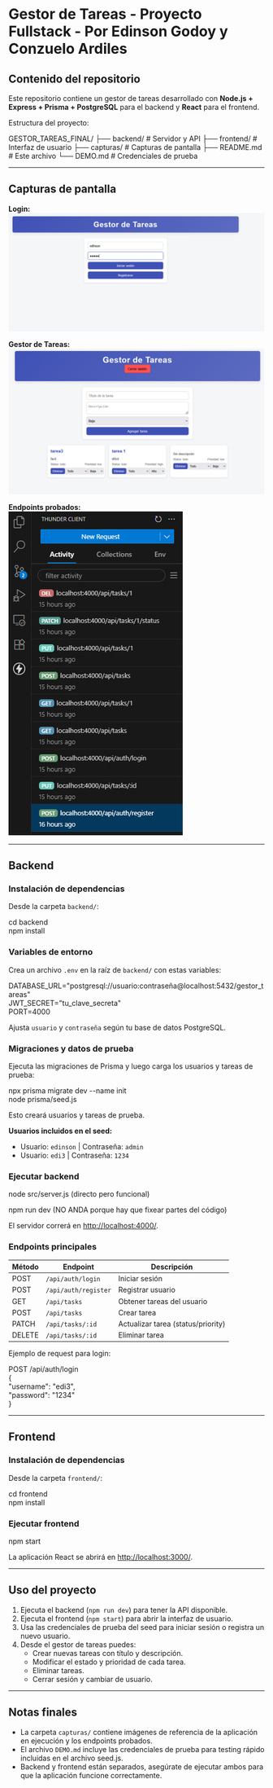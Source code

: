 # Gestor de Tareas - Proyecto Fullstack - Por Edinson Godoy y Conzuelo Ardiles

## Contenido del repositorio

Este repositorio contiene un gestor de tareas desarrollado con **Node.js + Express + Prisma + PostgreSQL** para el backend y **React** para el frontend.

Estructura del proyecto:

GESTOR_TAREAS_FINAL/
├── backend/      # Servidor y API
├── frontend/     # Interfaz de usuario
├── capturas/     # Capturas de pantalla
├── README.md     # Este archivo
└── DEMO.md       # Credenciales de prueba


---

## Capturas de pantalla

**Login:**  
![Login](capturas/login.png)

**Gestor de Tareas:**  
![Gestor](capturas/gestor.png)

**Endpoints probados:**  
![Endpoints](capturas/endpoints.png)

---

## Backend

### Instalación de dependencias

Desde la carpeta `backend/`:

cd backend  
npm install

### Variables de entorno

Crea un archivo `.env` en la raíz de `backend/` con estas variables:

DATABASE_URL="postgresql://usuario:contraseña@localhost:5432/gestor_tareas"  
JWT_SECRET="tu_clave_secreta"  
PORT=4000

Ajusta `usuario` y `contraseña` según tu base de datos PostgreSQL.

### Migraciones y datos de prueba

Ejecuta las migraciones de Prisma y luego carga los usuarios y tareas de prueba:

npx prisma migrate dev --name init  
node prisma/seed.js

Esto creará usuarios y tareas de prueba.

**Usuarios incluidos en el seed:**

- Usuario: `edinson` | Contraseña: `admin`  
- Usuario: `edi3` | Contraseña: `1234`

### Ejecutar backend
node src/server.js (directo pero funcional)

npm run dev (NO ANDA porque hay que fixear partes del código)

El servidor correrá en [http://localhost:4000/](http://localhost:4000/).

### Endpoints principales

| Método | Endpoint             | Descripción                        |
| ------ | ------------------- | ---------------------------------- |
| POST   | `/api/auth/login`    | Iniciar sesión                     |
| POST   | `/api/auth/register` | Registrar usuario                  |
| GET    | `/api/tasks`         | Obtener tareas del usuario         |
| POST   | `/api/tasks`         | Crear tarea                        |
| PATCH  | `/api/tasks/:id`     | Actualizar tarea (status/priority)|
| DELETE | `/api/tasks/:id`     | Eliminar tarea                     |

Ejemplo de request para login:

POST /api/auth/login  
{  
  "username": "edi3",  
  "password": "1234"  
}

---

## Frontend

### Instalación de dependencias

Desde la carpeta `frontend/`:

cd frontend  
npm install

### Ejecutar frontend

npm start

La aplicación React se abrirá en [http://localhost:3000/](http://localhost:3000/).

---

## Uso del proyecto

1. Ejecuta el backend (`npm run dev`) para tener la API disponible.  
2. Ejecuta el frontend (`npm start`) para abrir la interfaz de usuario.  
3. Usa las credenciales de prueba del seed para iniciar sesión o registra un nuevo usuario.  
4. Desde el gestor de tareas puedes:
   - Crear nuevas tareas con título y descripción.
   - Modificar el estado y prioridad de cada tarea.
   - Eliminar tareas.
   - Cerrar sesión y cambiar de usuario.

---

## Notas finales

- La carpeta `capturas/` contiene imágenes de referencia de la aplicación en ejecución y los endpoints probados.  
- El archivo `DEMO.md` incluye las credenciales de prueba para testing rápido incluidas en el archivo seed.js.  
- Backend y frontend están separados, asegúrate de ejecutar ambos para que la aplicación funcione correctamente.
